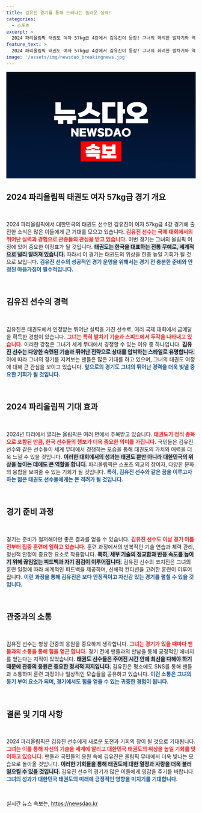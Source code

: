 ```yaml
---
title: 김유진 경기를 통해 드러나는 놀라운 실력!
categories:
  - 스포츠
excerpt: >
  2024 파리올림픽 태권도 여자 57kg급 4강에서 김유진이 등장! 그녀의 화려한 발차기와 역동적인 승부를 놓치지 마세요!
feature_text: >
  2024 파리올림픽 태권도 여자 57kg급 4강에서 김유진이 등장! 그녀의 화려한 발차기와 역동적인 승부를 놓치지 마세요!
image: '/assets/img/newsdao_breakingnews.jpg'
---
```


<p><img src="/assets/img/newsdao_breakingnews.jpg" alt="flaretime 속보" /></p>

<h2 data-ke-size="size26">2024 파리올림픽 태권도 여자 57kg급 경기 개요</h2>

<p data-ke-size="size16">&nbsp;</p>

<p>2024 파리올림픽에서 대한민국의 태권도 선수인 김유진이 여자 57kg급 4강 경기에 출전한 소식은 많은 이들에게 큰 기대를 모으고 있습니다. <b><span style="color: #ee2323;">김유진 선수는 국제 대회에서의 뛰어난 실력과 경험으로 관중들의 관심을 받고 있습니다.</span></b> 이번 경기는 그녀의 올림픽 여정에 있어 중요한 이정표가 될 것입니다. <b><span style="background-color: #21538527;">태권도는 한국을 대표하는 전통 무예로, 세계적으로 널리 알려져 있습니다.</span></b> 따라서 이 경기는 태권도의 위상을 한층 높일 기회가 될 것으로 보입니다. <b><span style="color: #1a5490;">김유진 선수의 성공적인 경기 운영을 위해서는 경기 전 충분한 준비와 안정된 마음가짐이 필수적입니다.</span></b></p>

<p data-ke-size="size16">&nbsp;</p>

<h2 data-ke-size="size26">김유진 선수의 경력</h2>

<p data-ke-size="size16">&nbsp;</p>

<p>김유진은 태권도에서 인정받는 뛰어난 실력을 가진 선수로, 여러 국제 대회에서 금메달을 획득한 경험이 있습니다. <b><span style="color: #ee2323;">그녀는 특히 발차기 기술과 스피드에서 두각을 나타내고 있습니다.</span></b> 이러한 강점은 그녀가 세계 무대에서 경쟁할 수 있는 이유 중 하나입니다. <b><span style="background-color: #21538527;">김유진 선수는 다양한 숙련된 기술과 뛰어난 전략으로 상대를 압박하는 스타일로 유명합니다.</span></b> 이에 따라 그녀의 경기를 지켜보는 팬들은 많은 기대를 하고 있으며, 그녀의 태권도 여정에 대해 큰 관심을 보이고 있습니다. <b><span style="color: #1a5490;">앞으로의 경기도 그녀의 뛰어난 경력을 더욱 빛낼 중요한 기회가 될 것입니다.</span></b></p>

<p data-ke-size="size16">&nbsp;</p>

<h2 data-ke-size="size26">2024 파리올림픽 기대 효과</h2>

<p data-ke-size="size16">&nbsp;</p>

<p>2024년 파리에서 열리는 올림픽은 여러 면에서 주목받고 있습니다. <b><span style="color: #ee2323;">태권도가 정식 종목으로 포함된 만큼, 한국 선수들의 행보가 더욱 중요한 의미를 가집니다.</span></b> 국민들은 김유진 선수와 같은 선수들이 세계 무대에서 경쟁하는 모습을 통해 태권도의 가치와 매력을 더욱 느낄 수 있을 것입니다. <b><span style="background-color: #21538527;">이러한 대회에서의 성과는 태권도 뿐만 아니라 대한민국의 위상을 높이는 데에도 큰 역할을 합니다.</span></b> 파리올림픽은 스포츠 외교의 장이자, 다양한 문화의 융합을 보여줄 수 있는 기회가 될 것입니다. <b><span style="color: #1a5490;">특히, 김유진 선수와 같은 꿈을 이루고자 하는 젊은 태권도 선수들에게는 큰 격려가 될 것입니다.</span></b></p>

<p data-ke-size="size16">&nbsp;</p>

<h2 data-ke-size="size26">경기 준비 과정</h2>

<p data-ke-size="size16">&nbsp;</p>

<p>경기는 준비가 철저해야만 좋은 결과를 얻을 수 있습니다. <b><span style="color: #ee2323;">김유진 선수도 이날 경기 이틀 전부터 집중 훈련에 임하고 있습니다.</span></b> 훈련 과정에서의 반복적인 기술 연습과 체력 관리, 정신적 안정이 중요한 요소로 작용합니다. <b><span style="background-color: #21538527;">특히, 세부 기술의 정교함과 반응 속도를 높이기 위해 끊임없는 피드백과 자기 점검이 이루어집니다.</span></b> 김유진 선수의 코치진은 그녀의 훈련 일정에 따라 체계적인 피드백을 제공하며, 신체적 컨디션을 고려한 훈련이 이루어집니다. <b><span style="color: #1a5490;">이런 과정을 통해 김유진은 보다 안정적이고 자신감 있는 경기를 펼칠 수 있을 것입니다.</span></b></p>

<p data-ke-size="size16">&nbsp;</p>

<h2 data-ke-size="size26">관중과의 소통</h2>

<p data-ke-size="size16">&nbsp;</p>

<p>김유진 선수는 항상 관중의 응원을 중요하게 생각합니다. <b><span style="color: #ee2323;">그녀는 경기가 있을 때마다 팬들과의 소통을 통해 힘을 얻곤 합니다.</span></b> 경기 전에 팬들과의 만남을 통해 긍정적인 에너지를 얻는다는 지적이 있었습니다. <b><span style="background-color: #21538527;">태권도 선수들은 주어진 시간 안에 최선을 다해야 하기 때문에 관중의 응원은 중요한 정서적 지지입니다.</span></b> 김유진은 평소에도 SNS를 통해 팬들과 소통하며 훈련 과정이나 일상적인 모습들을 공유하고 있습니다. <b><span style="color: #1a5490;">이런 소통은 그녀의 동기 부여 요소가 되며, 경기에서도 힘을 얻을 수 있는 귀중한 경험이 됩니다.</span></b></p>

<p data-ke-size="size16">&nbsp;</p>

<h2 data-ke-size="size26">결론 및 기대 사항</h2>

<p data-ke-size="size16">&nbsp;</p>

<p>2024 파리올림픽은 김유진 선수에게 새로운 도전과 기회의 장이 될 것으로 기대됩니다. <b><span style="color: #ee2323;">그녀는 이를 통해 자신의 기술을 세계에 알리고 대한민국 태권도의 위상을 높일 기회를 맞이하고 있습니다.</span></b> 팬들과 국민들의 응원 속에 김유진은 올림픽 무대에서 더욱 빛나는 모습으로 돌아올 것입니다. <b><span style="background-color: #21538527;">이러한 기회들을 통해 태권도에 대한 열정과 사랑을 더욱 불러일으킬 수 있을 것입니다.</span></b> 김유진 선수의 경기가 많은 이들에게 영감을 주기를 바랍니다. <b><span style="color: #1a5490;">그녀의 성과가 대한민국 태권도의 미래에 긍정적인 영향을 미치기를 기대합니다.</span></b></p>

<p data-ke-size="size16">&nbsp;</p>
실시간 뉴스 속보는, <a href="https://newsdao.kr" rel="dofollow">https://newsdao.kr</a>


